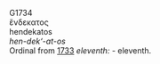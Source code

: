 <body>
  <p>G1734<br>  ἕνδεκατος  <br> hendekatos  <br><i>hen-dek‘-at-os </i><br>Ordinal from <a href="g1733.htm">1733</a>  <i>eleventh:</i> - eleventh.<br></p>
 </body>